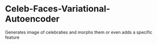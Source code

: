 # Celeb-Faces-Variational-Autoencoder
Generates image of celebraties and morphs them or even adds a specific feature
